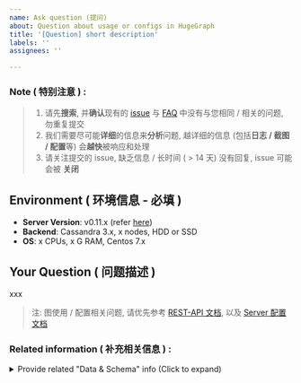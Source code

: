 ```yaml
---
name: Ask question (提问)
about: Question about usage or configs in HugeGraph
title: '[Question] short description'
labels: ''
assignees: ''

---
```


### Note ( 特别注意 ) : 

> 1. 请先**搜索**, 并**确认**现有的 [issue](https://github.com/hugegraph/hugegraph/issues) 与 [FAQ](https://hugegraph.github.io/hugegraph-doc/guides/faq.html) 中没有与您相同 / 相关的问题, 勿重复提交
> 2. 我们需要尽可能**详细**的信息来**分析**问题, 越详细的信息 (包括**日志 / 截图 / 配置**等) 会**越快**被响应和处理
> 3. 请关注提交的 issue, 缺乏信息 / 长时间 ( > 14 天) 没有回复, issue 可能会被 **关闭**


## Environment ( 环境信息 - 必填 )
- **Server Version**: v0.11.x (refer [here](https://hugegraph.github.io/hugegraph-doc/clients/restful-api/other.html))
- **Backend**: Cassandra 3.x, x nodes, HDD or SSD
- **OS**: x CPUs, x G RAM, Centos 7.x

## Your Question ( 问题描述 )

xxx

> 注: 图使用 / 配置相关问题, 请优先参考 [REST-API 文档](https://hugegraph.github.io/hugegraph-doc/clients/hugegraph-api.html), 以及 [Server 配置文档](https://hugegraph.github.io/hugegraph-doc/config/config-option.html)

### Related information ( 补充相关信息 ) :
<details>
<summary> Provide related "Data & Schema" info (Click to expand) </summary>

### Vertex/Edge example ( 问题点 / 边数据举例 )

```javascript
// JSON Vertex / Edge ⬇

```

### Schema [VertexLabel, EdgeLabel, IndexLabel] ( 元数据结构 )

```javascript
// JSON Schema ⬇

```
</details>
